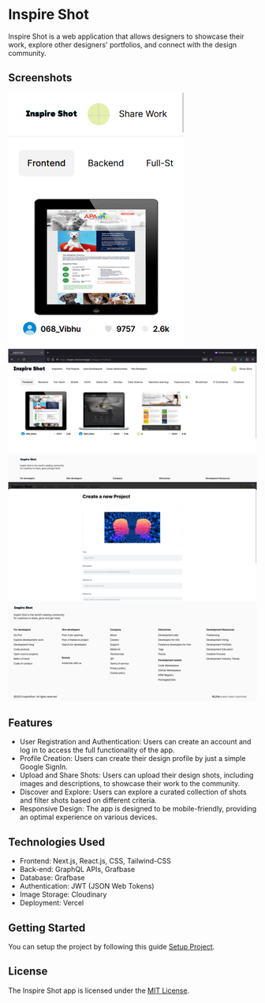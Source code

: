 # Inspire Shot

Inspire Shot is a web application that allows designers to showcase their work, explore other designers' portfolios, and connect with the design community.

## Screenshots

![Screenshot 1](./assets/mobile_one.png)
![Screenshot 2](./assets/desktop_one.png)
![Screenshot 3](./assets/desktop_three.png)
![Footer Pic 4](./assets/footer.png)

## Features

- User Registration and Authentication: Users can create an account and log in to access the full functionality of the app.
- Profile Creation: Users can create their design profile by just a simple Google SignIn.
- Upload and Share Shots: Users can upload their design shots, including images and descriptions, to showcase their work to the community.
- Discover and Explore: Users can explore a curated collection of shots and filter shots based on different criteria.
- Responsive Design: The app is designed to be mobile-friendly, providing an optimal experience on various devices.

## Technologies Used

- Frontend: Next.js, React.js, CSS, Tailwind-CSS
- Back-end: GraphQL APIs, Grafbase
- Database: Grafbase
- Authentication: JWT (JSON Web Tokens)
- Image Storage: Cloudinary
- Deployment: Vercel

## Getting Started

You can setup the project by following this guide [Setup Project](gettingstarted.md).


## License

The Inspire Shot app is licensed under the [MIT License](LICENSE.md).
